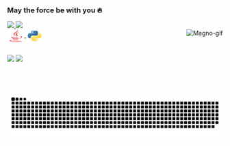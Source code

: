 ### May the force be with you 🔥

 <div>
  <a href="https://github.com/mimagno">
  <img height="150em" src="https://github-readme-stats.vercel.app/api?username=mimagno&show_icons=true&theme=dark&include_all_commits=true&count_private=true"/>
  <img height="150em" src="https://github-readme-stats.vercel.app/api/top-langs/?username=mimagno&layout=compact&langs_count=7&theme=dark"/>
</div>
  
   <img align="center" alt="Magno-Java" height="30" width="40" src="https://raw.githubusercontent.com/devicons/devicon/master/icons/java/java-plain.svg">
    <img align="center" alt="Magno-Python" height="30" width="40" src="https://raw.githubusercontent.com/devicons/devicon/master/icons/python/python-original.svg">
      <img align="right" alt="Magno-gif" height="150" src="https://media2.giphy.com/media/8Qelddibhs0xtLfuH8/giphy.gif?cid=790b76119457daac8b689000c667e19d4fbda08ea7959b30&rid=giphy.gif&ct=g">

  ##
  
  <div>
    <a href = "mailto:magnoaraujob99@hotmail.com"><img src="https://img.shields.io/badge/Microsoft_Outlook-000000?style=for-the-badge&logo=microsoft-outlook&logoColor=white" target="_blank"></a>
  <a href="https://www.linkedin.com/in/magno-de-araujo-batista-a12787193" target="_blank"><img src="https://img.shields.io/badge/-LinkedIn-%230077B5?style=for-the-badge&logo=linkedin&logoColor=white" target="_blank"></a> 
 
  </div>
  
  ##
  
<div>
  
  ![Snake animation](https://github.com/mimagno/mimagno/blob/output/github-contribution-grid-snake.svg)
 
</div>
